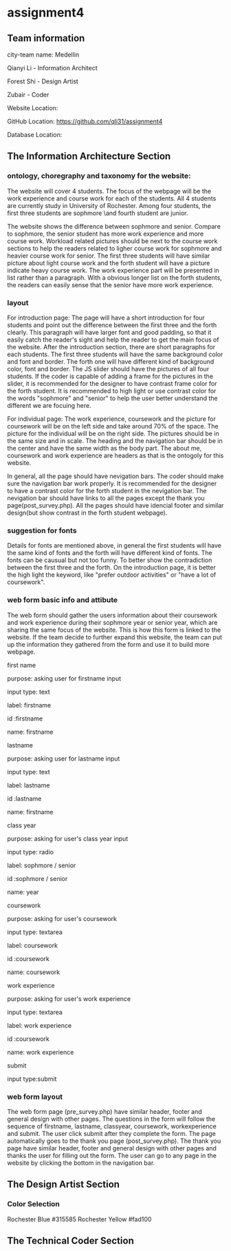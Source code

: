# assignment4

## Team information

city-team name: Medellin

Qianyi Li - Information Architect

Forest Shi - Design Artist

Zubair - Coder

Website Location:

GitHub Location: https://github.com/qli31/assignment4

Database Location:

## The Information Architecture Section

### ontology, choregraphy and taxonomy for the website:

The website will cover 4 students. The focus of the webpage will be the work experience and course work for each of the students. All 4 students are currently study in University of Rochester. Among four students, the first three students are sophmore \and fourth student are junior. 

The website shows the difference between sophmore and senior. Compare to sophmore, the senior student has more work experience and more course work. Workload related pictures should be next to the course work sections to help the readers related to ligher course work for sophmore and heavier course work for senior. The first three students will have similar picture about light course work and the forth student will have a picture indicate heavy course work. The work experience part will be presented in list rather than a paragraph. With a obvious longer list on the forth students, the readers can easily sense that the senior have more work experience.


### layout

For introduction page: The page will have a short introduction for four students and point out the difference between the first three and the forth clearly. This paragraph will have larger font and good padding, so that it easily catch the reader's sight and help the reader to get the main focus of the website. After the introduction section, there are short paragraphs for each students. The first three students will have the same background color and font and border. The forth one will have different kind of background color, font and border. The JS slider should have the pictures of all four students. If the coder is capable of adding a frame for the pictures in the slider, it is recommended for the designer to have contrast frame color for the forth student. It is recommended to high light or use contrast color for the words "sophmore" and "senior" to help the user better understand the different we are focuing here.

For individual page: The work experience, coursework and the picture for coursework will be on the left side and take around 70% of the space. The picture for the individual will be on the right side. The pictures should be in the same size and in scale. The heading and the navigation bar should be in the center and have the same width as the body part. The about me, coursework and work experience are headers as that is the ontogoly for this website.

In general, all the page should have nevigation bars. The coder should make sure the navigation bar work properly. It is recommended for the designer to have a contrast color for the forth student in the nevigation bar. The nevigation bar should have links to all the pages except the thank you page(post_survey.php). All the pages should have idencial footer and similar design(but show contrast in the forth student webpage).

### suggestion for fonts

Details for fonts are mentioned above, in general the first students will have the same kind of fonts and the forth will have different kind of fonts. The fonts can be causual but not too funny. To better show the contradiction between the first three and the forth. On the introduction page, it is better the high light the keyword, like "prefer outdoor activities" or "have a lot of coursework".

### web form basic info and attibute

The web form should gather the users information about their coursework and work experience during their sophmore year or senior year, which are sharing the same focus of the website. This is how this form is linked to the website. If the team decide to further expand this website, the team can put up the information they gathered from the form and use it to build more webpage.

first name

purpose: asking user for firstname input

input type: text

label: firstname

id :firstname

name: firstname

lastname

purpose: asking user for lastname input

input type: text

label: lastname

id :lastname

name: firstname

class year

purpose: asking for user's class year input

input type: radio

label: sophmore / senior

id :sophmore / senior

name: year

coursework

purpose: asking for user's coursework

input type: textarea

label: coursework

id :coursework

name: coursework

work experience

purpose: asking for user's work experience

input type: textarea

label: work experience

id :coursework

name: work experience

submit

input type:submit

### web form layout

The web form page (pre_survey.php) have similar header, footer and general design with other pages. The questions in the form will follow the sequence of firstname, lastname, classyear, coursework, workexperience and submit. The user click submit after they complete the form. The page automatically goes to the thank you page (post_survey.php). The thank you page have similar header, footer and general design with other pages and thanks the user for filling out the form. The user can go to any page in the website by clicking the bottom in the navigation bar.

## The Design Artist Section

### Color Selection

Rochester Blue  #315585 
Rochester Yellow  #fad100 


## The Technical Coder Section

